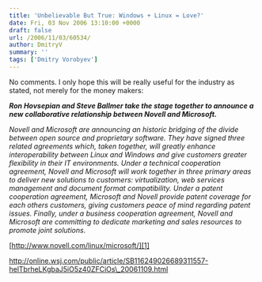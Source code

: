 ```yaml
---
title: 'Unbelievable But True: Windows + Linux = Love?'
date: Fri, 03 Nov 2006 13:10:00 +0000
draft: false
url: /2006/11/03/60534/
author: DmitryV
summary: ''
tags: ['Dmitry Vorobyev']
---
```


No comments. I only hope this will be really useful for the industry as stated, not merely for the money makers:

**_Ron Hovsepian and Steve Ballmer take the stage together to announce a new collaborative relationship between Novell and Microsoft._**

_Novell and Microsoft are announcing an historic bridging of the divide between open source and proprietary software. They have signed three related agreements which, taken together, will greatly enhance interoperability between Linux and Windows and give customers greater flexibility in their IT environments. Under a technical cooperation agreement, Novell and Microsoft will work together in three primary areas to deliver new solutions to customers: virtualization, web services management and document format compatibility. Under a patent cooperation agreement, Microsoft and Novell provide patent coverage for each others customers, giving customers peace of mind regarding patent issues. Finally, under a business cooperation agreement, Novell and Microsoft are committing to dedicate marketing and sales resources to promote joint solutions._

[http://www.novell.com/linux/microsoft/][1]

http://online.wsj.com/public/article/SB116249026689311557-helTbrheLKgbaJ5iO5z40ZFCiOs\_20061109.html




[1]: http://www.novell.com/linux/microsoft/



